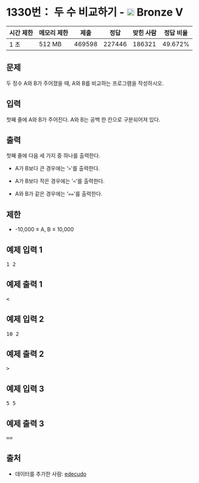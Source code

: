 # 1330번： 두 수 비교하기 - <img src="https://static.solved.ac/tier_small/1.svg" style="height:20px" /> Bronze V



| 시간 제한 | 메모리 제한 | 제출 | 정답 | 맞힌 사람 | 정답 비율 |
| --- | --- | --- | --- | --- | --- |
| 1 초 | 512 MB | 469598 | 227446 | 186321 | 49.672% |
## 문제

두 정수 A와 B가 주어졌을 때, A와 B를 비교하는 프로그램을 작성하시오.

## 입력

첫째 줄에 A와 B가 주어진다. A와 B는 공백 한 칸으로 구분되어져 있다.

## 출력

첫째 줄에 다음 세 가지 중 하나를 출력한다.

- A가 B보다 큰 경우에는 '<code>></code>'를 출력한다.

- A가 B보다 작은 경우에는 '<code><</code>'를 출력한다.

- A와 B가 같은 경우에는 '<code>==</code>'를 출력한다.

## 제한

- -10,000 ≤ A, B ≤ 10,000

## 예제 입력 1

<pre>1 2
</pre>
## 예제 출력 1

<pre>&lt;
</pre>
## 예제 입력 2

<pre>10 2
</pre>
## 예제 출력 2

<pre>&gt;
</pre>
## 예제 입력 3

<pre>5 5
</pre>
## 예제 출력 3

<pre>==
</pre>
## 출처

- 데이터를 추가한 사람: [edecudo](/user/edecudo)